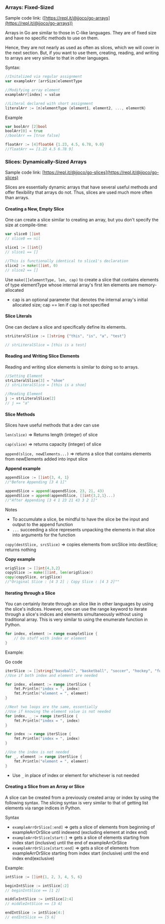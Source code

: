 ### Arrays: Fixed-Sized 
Sample code link: ([https://repl.it/@jjoco/go-arrays](https://repl.it/@jjoco/go-arrays))

Arrays in Go are similar to those in C-like languages. They are of fixed size and have no specific methods to use on them.

Hence, they are not nearly as used as often as slices, which we will cover in the next section. But, if you want to use them, creating, reading, and writing to arrays are very similar to that in other languages.

Syntax:
```go
//Initalized via regular assignment
var exampleArr [arrSize]elementType

//Modifying array element
exampleArr[index] = value

//Literal declared with short assignment
literalArr := [n]elementType {element1, element2, ..., elementN}
```

Example
```go
var boolArr [2]bool
boolArr[0] = true
//boolArr == [true false]

floatArr := [4]float64 {1.23, 4.5, 6.78, 9.0}
//floatArr == [1.23 4.5 6.78 9]
```
### Slices: Dynamically-Sized Arrays 
Sample code link: [https://repl.it/@jjoco/go-slices](https://repl.it/@jjoco/go-slices)

Slices are essentially dynamic arrays that have several useful methods and offer flexibility that arrays do not. Thus, slices are used much more often than arrays.
#### Creating a New, Empty Slice

One can create a slice similar to creating an array, but you don't specify the size at compile-time:
```go
var slice0 []int
// slice0 == nil

slice1 := []int{}
// slice1 == []

//This is functionally identical to slice1's declaration
slice2 := make([]int, 0)
// slice2 == []
```
Use `make([]elementType, len, cap)` to create a slice that contains elements of type elementType whose internal array's first len elements are memory-allocated

- cap is an optional parameter that denotes the internal array's initial allocated size; cap == len if cap is not specified

#### Slice Literals

One can declare a slice and specifically define its elements.
```go
strLiteralSlice := []string {"this", "is", "a", "test"}

// strLiteralSlice = [this is a test]
```
#### Reading and Writing Slice Elements

Reading and writing slice elements is similar to doing so to arrays.
```go
//Setting Element
strLiteralSlice[3] = "shoe"
// strLiteralSlice = [this is a shoe]

//Reading Element
j := strLiteralSlice[2]
// j == "a"
```
#### Slice Methods

Slices have useful methods that a dev can use

`len(slice)` => Returns length (integer) of slice

`cap(slice)` => returns capacity (integer) of slice

`append(slice, newElements...)` => returns a slice that contains elements from newElements added into input slice

**Append example**
```go
appendSlice := []int{3, 4, 1}
//"Before Appending [3 4 1]"

appendSlice = append(appendSlice, 23, 21, 43)
appendSlice = append(appendSlice, []int{3,2,1}...)
//"After Appending [3 4 1 23 21 43 3 2 1]"
```
Notes

- To accumulate a slice, be mindful to have the slice be the input and output to the append function
- `...` succeeding a slice represents unpacking the elements in that slice into arguments for the function

`copy(destSlice, srcSlice)` => copies elements from srcSlice into destSlice; returns nothing

**Copy example**
```go
origSlice := []int{4,3,2}
copySlice := make([]int, len(origSlice))
copy(copySlice, origSlice)
//"Original Slice : [4 3 2] ; Copy Slice : [4 3 2]""
```
#### Iterating through a Slice

You can certainly iterate through an slice like in other languages by using the slice's indices. However, one can use the range keyword to iterate through a slice's indices and elements simultaneously without using traditional array. This is very similar to using the enumerate function in Python.

```go
for index, element := range exampleSlice {
    // Do stuff with index or element
}
```
Example:

Go code
```go
iterSlice := []string{"baseball", "basketball", "soccer", "hockey", "football"}
//Use if both index and element are needed

for index, element := range iterSlice {
    fmt.Println("index = ", index)
    fmt.Println("element = ", element)
}

//Next two loops are the same, essentially
//Use if knowing the element value is not needed
for index, _ := range iterSlice {
    fmt.Println("index = ", index)
}

for index := range iterSlice {
    fmt.Println("index = ", index)
}

//Use the index is not needed
for _, element := range iterSlice {
    fmt.Println("element = ", element)
}
```

- Use `_` in place of index or element for whichever is not needed

#### Creating a Slice from an Array or Slice

A slice can be created from a previously created array or index by using the following syntax. The slicing syntax is very similar to that of getting list elements via range indices in Python.

Syntax

- `exampleArrOrSlice[:end]` => gets a slice of elements from beginning of exampleArrOrSlice until indexend (excluding element at index end)
- `exampleArrOrSlice[start:]` => gets a slice of elements starting from index start (inclusive) until the end of exampleArrOrSlice
- `exampleArrOrSlice[start:end]` => gets a slice of elements from exampleArrOrSlice starting from index start (inclusive) until the end index end(exclusive)

Example:
```go
intSlice := []int{1, 2, 3, 4, 5, 6}

beginIntSlice := intSlice[:2]
// beginIntSlice == [1 2]

middleIntSlice := intSlice[2:4]
// middleIntSlice == [3 4]

endIntSlice := intSlice[4:]
// endIntSlice == [5 6]
```